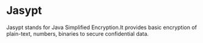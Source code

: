 # Jasypt
Jasypt stands for Java Simplified Encryption.It provides basic encryption of plain-text, numbers, binaries to secure confidential data.